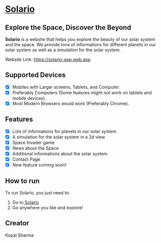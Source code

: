 # [Solario](https://solario-app.web.app)

## Explore the Space, Discover the Beyond

**Solario** is a website that helps you explore the beauty of our solar system and the space.
We provide tons of informations for different planets in our solar system as well as a simulation for the solar system.

Website Link: https://solario-app.web.app

## Supported Devices

- [x] Mobiles with Larger screens, Tablets, and Computer.
- [x] Preferably Computers (Some features might not work on tablets and mobile devices).
- [x] Most Modern Browsers would work (Preferably Chrome).

## Features

- [x] Lots of informations for planets in our solar system.
- [x] A simulation for the solar system in a 2d view.
- [x] Space Invader game
- [x] News about the Space
- [x] Additional informations about the solar system.
- [x] Contact Page
- [x] New feature coming soon!

## How to run

To run Solario, you just need to:

1. Go to [Solario](https://solario-app.web.app)
2. Go anywhere you like and explore!

## Creator

Kopal Sharma
